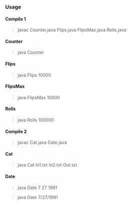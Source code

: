 ### Usage

#### Compile 1

> javac Counter.java Flips.java FlipsMax.java Rolls.java

#### Counter

> java Counter

#### Flips

> java Flips 10000

#### FlipsMax

> java FlipsMax 10000

#### Rolls

> java Rolls 100000

#### Compile 2

> javac Cat.java Date.java

#### Cat

> java Cat In1.txt In2.txt Out.txt

#### Date

> java Date 7 27 1991

> java Date 7/27/1991